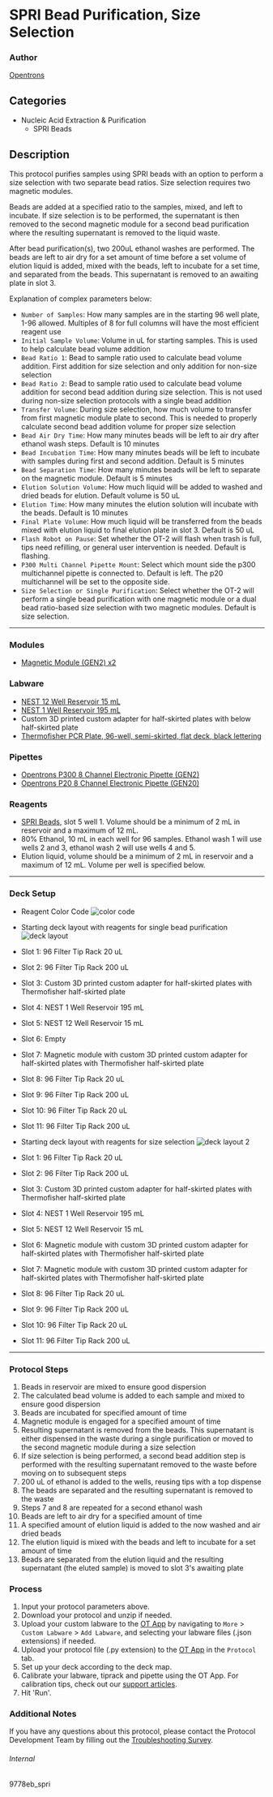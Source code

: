 # SPRI Bead Purification, Size Selection

### Author
[Opentrons](https://opentrons.com/)



## Categories
* Nucleic Acid Extraction & Purification
	* SPRI Beads

## Description
This protocol purifies samples using SPRI beads with an option to perform a size selection with two separate bead ratios. Size selection requires two magnetic modules.

Beads are added at a specified ratio to the samples, mixed, and left to incubate. If size selection is to be performed, the supernatant is then removed to the second magnetic module for a second bead purification where the resulting supernatant is removed to the liquid waste.

After bead purification(s), two 200uL ethanol washes are performed. The beads are left to air dry for a set amount of time before a set volume of elution liquid is added, mixed with the beads, left to incubate for a set time, and separated from the beads. This supernatant is removed to an awaiting plate in slot 3.

Explanation of complex parameters below:
* `Number of Samples`: How many samples are in the starting 96 well plate, 1-96 allowed. Multiples of 8 for full columns will have the most efficient reagent use
* `Initial Sample Volume`: Volume in uL for starting samples. This is used to help calculate bead volume addition
* `Bead Ratio 1`: Bead to sample ratio used to calculate bead volume addition. First addition for size selection and only addition for non-size selection
* `Bead Ratio 2`: Bead to sample ratio used to calculate bead volume addition for second bead addition during size selection. This is not used during non-size selection protocols with a single bead addition
* `Transfer Volume`: During size selection, how much volume to transfer from first magnetic module plate to second. This is needed to properly calculate second bead addition volume for proper size selection
* `Bead Air Dry Time`: How many minutes beads will be left to air dry after ethanol wash steps. Default is 10 minutes
* `Bead Incubation Time`: How many minutes beads will be left to incubate with samples during first and second addition. Default is 5 minutes
* `Bead Separation Time`: How many minutes beads will be left to separate on the magnetic module. Default is 5 minutes
* `Elution Solution Volume`: How much liquid will be added to washed and dried beads for elution. Default volume is 50 uL
* `Elution Time`: How many minutes the elution solution will incubate with the beads. Default is 10 minutes
* `Final Plate Volume`: How much liquid will be transferred from the beads mixed with elution liquid to final elution plate in slot 3. Default is 50 uL
* `Flash Robot on Pause`: Set whether the OT-2 will flash when trash is full, tips need refilling, or general user intervention is needed. Default is flashing.
* `P300 Multi Channel Pipette Mount`: Select which mount side the p300 multichannel pipette is connected to. Default is left. The p20 multichannel will be set to the opposite side.
* `Size Selection or Single Purification`: Select whether the OT-2 will perform a single bead purification with one magnetic module or a dual bead ratio-based size selection with two magnetic modules. Default is size selection.

---

### Modules
* [Magnetic Module (GEN2) x2](https://shop.opentrons.com/collections/hardware-modules/products/magdeck)

### Labware
* [NEST 12 Well Reservoir 15 mL](https://labware.opentrons.com/nest_12_reservoir_15ml)
* [NEST 1 Well Reservoir 195 mL](https://labware.opentrons.com/nest_1_reservoir_195ml)
* Custom 3D printed custom adapter for half-skirted plates with below half-skirted plate
* [Thermofisher PCR Plate, 96-well, semi-skirted, flat deck, black lettering](https://www.thermofisher.com/order/catalog/product/AB1400L)

### Pipettes
* [Opentrons P300 8 Channel Electronic Pipette (GEN2)](https://shop.opentrons.com/8-channel-electronic-pipette/)
* [Opentrons P20 8 Channel Electronic Pipette (GEN20)](https://shop.opentrons.com/8-channel-electronic-pipette/)

### Reagents
* [SPRI Beads](https://www.beckman.com/reagents/genomic/cleanup-and-size-selection/size-selection?utm_medium=cpc&utm_source=google&utm_campaign=ecommerce-spriselect&utm_content=geno_ecommerce_bottom&creative=443930351713&keyword=spri%20beads&matchtype=e&network=g&device=c&gclid=Cj0KCQjwjbyYBhCdARIsAArC6LI6dgI3lnL2E7_tB8sJuHRyIDWJx124iGVRfQQ-k2MabecsakRC6U4aAsf_EALw_wcB), slot 5 well 1. Volume should be a minimum of 2 mL in reservoir and a maximum of 12 mL.
* 80% Ethanol, 10 mL in each well for 96 samples. Ethanol wash 1 will use wells 2 and 3, ethanol wash 2 will use wells 4 and 5.
* Elution liquid, volume should be a minimum of 2 mL in reservoir and a maximum of 12 mL. Volume per well is specified below.

---

### Deck Setup
* Reagent Color Code
![color code](https://opentrons-protocol-library-website.s3.amazonaws.com/custom-README-images/9778eb/spri/color+code.png)

* Starting deck layout with reagents for single bead purification
![deck layout](https://opentrons-protocol-library-website.s3.amazonaws.com/custom-README-images/9778eb/spri/starting_deck_not_size.png)

* Slot 1: 96 Filter Tip Rack 20 uL
* Slot 2: 96 Filter Tip Rack 200 uL
* Slot 3: Custom 3D printed custom adapter for half-skirted plates with Thermofisher half-skirted plate
* Slot 4: NEST 1 Well Reservoir 195 mL
* Slot 5: NEST 12 Well Reservoir 15 mL
* Slot 6: Empty
* Slot 7: Magnetic module with custom 3D printed custom adapter for half-skirted plates with Thermofisher half-skirted plate
* Slot 8: 96 Filter Tip Rack 20 uL
* Slot 9: 96 Filter Tip Rack 200 uL
* Slot 10: 96 Filter Tip Rack 20 uL
* Slot 11: 96 Filter Tip Rack 200 uL

* Starting deck layout with reagents for size selection
![deck layout 2](https://opentrons-protocol-library-website.s3.amazonaws.com/custom-README-images/9778eb/spri/size_selection.png)

* Slot 1: 96 Filter Tip Rack 20 uL
* Slot 2: 96 Filter Tip Rack 200 uL
* Slot 3: Custom 3D printed custom adapter for half-skirted plates with Thermofisher half-skirted plate
* Slot 4: NEST 1 Well Reservoir 195 mL
* Slot 5: NEST 12 Well Reservoir 15 mL
* Slot 6: Magnetic module with custom 3D printed custom adapter for half-skirted plates with Thermofisher half-skirted plate
* Slot 7: Magnetic module with custom 3D printed custom adapter for half-skirted plates with Thermofisher half-skirted plate
* Slot 8: 96 Filter Tip Rack 20 uL
* Slot 9: 96 Filter Tip Rack 200 uL
* Slot 10: 96 Filter Tip Rack 20 uL
* Slot 11: 96 Filter Tip Rack 200 uL


---

### Protocol Steps
1. Beads in reservoir are mixed to ensure good dispersion
2. The calculated bead volume is added to each sample and mixed to ensure good dispersion
3. Beads are incubated for specified amount of time
4. Magnetic module is engaged for a specified amount of time
5. Resulting supernatant is removed from the beads. This supernatant is either dispensed in the waste during a single purification or moved to the second magnetic module during a size selection
6. If size selection is being performed, a second bead addition step is performed with the resulting supernatant removed to the waste before moving on to subsequent steps
7. 200 uL of ethanol is added to the wells, reusing tips with a top dispense
8. The beads are separated and the resulting supernatant is removed to the waste
9. Steps 7 and 8 are repeated for a second ethanol wash
10. Beads are left to air dry for a specified amount of time
11. A specified amount of elution liquid is added to the now washed and air dried beads
12. The elution liquid is mixed with the beads and left to incubate for a set amount of time
13. Beads are separated from the elution liquid and the resulting supernatant (the eluted sample) is moved to slot 3's awaiting plate

### Process
1. Input your protocol parameters above.
2. Download your protocol and unzip if needed.
3. Upload your custom labware to the [OT App](https://opentrons.com/ot-app) by navigating to `More` > `Custom Labware` > `Add Labware`, and selecting your labware files (.json extensions) if needed.
4. Upload your protocol file (.py extension) to the [OT App](https://opentrons.com/ot-app) in the `Protocol` tab.
5. Set up your deck according to the deck map.
6. Calibrate your labware, tiprack and pipette using the OT App. For calibration tips, check out our [support articles](https://support.opentrons.com/en/collections/1559720-guide-for-getting-started-with-the-ot-2).
7. Hit 'Run'.

### Additional Notes
If you have any questions about this protocol, please contact the Protocol Development Team by filling out the [Troubleshooting Survey](https://protocol-troubleshooting.paperform.co/).

###### Internal
9778eb_spri
